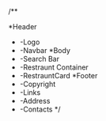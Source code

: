 /** 

*Header
*  -Logo
*  -Navbar
*Body
* -Search Bar
* -Restraunt Container
*   -RestrauntCard
*Footer
*   -Copyright
*   -Links
*   -Address
*   -Contacts
*/

